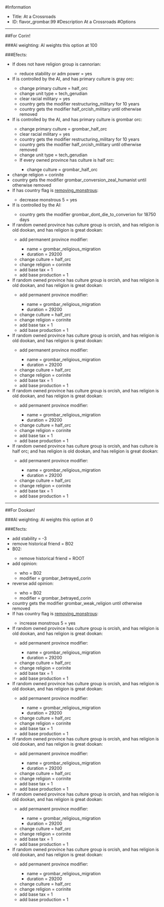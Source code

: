 #Information
 - Title: At a Crossroads
 - ID: flavor_grombar.99
#Description
At a Crossroads
#Options

___
##For Corin!

###AI weighting:
AI weights this option at 100


###Efects:<ul><li>If does not have religion group is cannorian:</li><ul><li>reduce stability or adm power = yes</li></ul><li>If is controlled by the AI, and  has primary culture is gray orc:</li><ul><li>change primary culture = half_orc</li><li>change unit type = tech_gerudian</li><li>clear racial military = yes</li><li>country gets the modifier restructuring_military for 10 years</li><li>country gets the modifier half_orcish_military until otherwise removed</li></ul><li>If is controlled by the AI, and  has primary culture is grombar orc:</li><ul><li>change primary culture = grombar_half_orc</li><li>clear racial military = yes</li><li>country gets the modifier restructuring_military for 10 years</li><li>country gets the modifier half_orcish_military until otherwise removed</li><li>change unit type = tech_gerudian</li><li>If every owned province has culture is half orc:</li><ul><li>change culture = grombar_half_orc</li></ul></ul><li>change religion = corinite</li><li>country gets the modifier grombar_conversion_zeal_humanist until otherwise removed</li><li>If has country flag is [removing_monstrous](../flags/removing_monstrous.md):</li><ul><li>decrease monstrous 5 = yes</li></ul><li>If is controlled by the AI:</li><ul><li>country gets the modifier grombar_dont_die_to_converion for 18750 days</li></ul><li>If random owned province has culture group is orcish, and has religion is old dookan, and has religion is great dookan:</li><ul><li>add permanent province modifier:</li><ul><li>name = grombar_religious_migration</li><li>duration = 29200</li></ul><li>change culture = half_orc</li><li>change religion = corinite</li><li>add base tax = 1</li><li>add base production = 1</li></ul><li>If random owned province has culture group is orcish, and has religion is old dookan, and has religion is great dookan:</li><ul><li>add permanent province modifier:</li><ul><li>name = grombar_religious_migration</li><li>duration = 29200</li></ul><li>change culture = half_orc</li><li>change religion = corinite</li><li>add base tax = 1</li><li>add base production = 1</li></ul><li>If random owned province has culture group is orcish, and has religion is old dookan, and has religion is great dookan:</li><ul><li>add permanent province modifier:</li><ul><li>name = grombar_religious_migration</li><li>duration = 29200</li></ul><li>change culture = half_orc</li><li>change religion = corinite</li><li>add base tax = 1</li><li>add base production = 1</li></ul><li>If random owned province has culture group is orcish, and has religion is old dookan, and has religion is great dookan:</li><ul><li>add permanent province modifier:</li><ul><li>name = grombar_religious_migration</li><li>duration = 29200</li></ul><li>change culture = half_orc</li><li>change religion = corinite</li><li>add base tax = 1</li><li>add base production = 1</li></ul><li>If random owned province has culture group is orcish, and has culture is half orc; and has religion is old dookan, and has religion is great dookan:</li><ul><li>add permanent province modifier:</li><ul><li>name = grombar_religious_migration</li><li>duration = 29200</li></ul><li>change culture = half_orc</li><li>change religion = corinite</li><li>add base tax = 1</li><li>add base production = 1</li></ul></ul>

___
##For Dookan!

###AI weighting:
AI weights this option at 0


###Efects:<ul><li>add stability = -3</li><li>remove historical friend = B02</li><li>B02:</li><ul><li>remove historical friend = ROOT</li></ul><li>add opinion:</li><ul><li>who = B02</li><li>modifier = grombar_betrayed_corin</li></ul><li>reverse add opinion:</li><ul><li>who = B02</li><li>modifier = grombar_betrayed_corin</li></ul><li>country gets the modifier grombar_weak_religion until otherwise removed</li><li>If has country flag is [removing_monstrous](../flags/removing_monstrous.md):</li><ul><li>increase monstrous 5 = yes</li></ul><li>If random owned province has culture group is orcish, and has religion is old dookan, and has religion is great dookan:</li><ul><li>add permanent province modifier:</li><ul><li>name = grombar_religious_migration</li><li>duration = 29200</li></ul><li>change culture = half_orc</li><li>change religion = corinite</li><li>add base tax = 1</li><li>add base production = 1</li></ul><li>If random owned province has culture group is orcish, and has religion is old dookan, and has religion is great dookan:</li><ul><li>add permanent province modifier:</li><ul><li>name = grombar_religious_migration</li><li>duration = 29200</li></ul><li>change culture = half_orc</li><li>change religion = corinite</li><li>add base tax = 1</li><li>add base production = 1</li></ul><li>If random owned province has culture group is orcish, and has religion is old dookan, and has religion is great dookan:</li><ul><li>add permanent province modifier:</li><ul><li>name = grombar_religious_migration</li><li>duration = 29200</li></ul><li>change culture = half_orc</li><li>change religion = corinite</li><li>add base tax = 1</li><li>add base production = 1</li></ul><li>If random owned province has culture group is orcish, and has religion is old dookan, and has religion is great dookan:</li><ul><li>add permanent province modifier:</li><ul><li>name = grombar_religious_migration</li><li>duration = 29200</li></ul><li>change culture = half_orc</li><li>change religion = corinite</li><li>add base tax = 1</li><li>add base production = 1</li></ul><li>If random owned province has culture group is orcish, and has religion is old dookan, and has religion is great dookan:</li><ul><li>add permanent province modifier:</li><ul><li>name = grombar_religious_migration</li><li>duration = 29200</li></ul><li>change culture = half_orc</li><li>change religion = corinite</li><li>add base tax = 1</li><li>add base production = 1</li></ul></ul>
